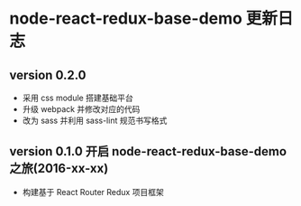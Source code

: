 # node-react-redux-base-demo 更新日志

## version 0.2.0 

* 采用 css module 搭建基础平台
* 升级 webpack 并修改对应的代码
* 改为 sass 并利用 sass-lint 规范书写格式

## version 0.1.0  开启 node-react-redux-base-demo 之旅(2016-xx-xx)

* 构建基于 React Router Redux 项目框架


